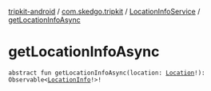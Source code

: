 [tripkit-android](../../index.md) / [com.skedgo.tripkit](../index.md) / [LocationInfoService](index.md) / [getLocationInfoAsync](./get-location-info-async.md)

# getLocationInfoAsync

`abstract fun getLocationInfoAsync(location: `[`Location`](../../com.skedgo.tripkit.common.model/-location/index.md)`!): Observable<`[`LocationInfo`](../-location-info/index.md)`!>!`